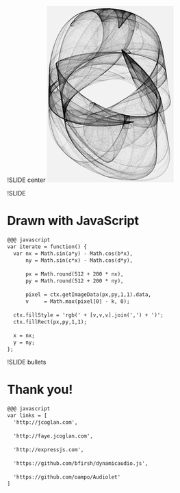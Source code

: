 !SLIDE center
![Logo](logo.png)


!SLIDE
# Drawn with JavaScript

    @@@ javascript
    var iterate = function() {
      var nx = Math.sin(a*y) - Math.cos(b*x),
          ny = Math.sin(c*x) - Math.cos(d*y),
          
          px = Math.round(512 + 200 * nx),
          py = Math.round(512 + 200 * ny),
      
          pixel = ctx.getImageData(px,py,1,1).data,
          v     = Math.max(pixel[0] - k, 0);
      
      ctx.fillStyle = 'rgb(' + [v,v,v].join(',') + ')';
      ctx.fillRect(px,py,1,1);
      
      x = nx;
      y = ny;
    };


!SLIDE bullets
# Thank you!

    @@@ javascript
    var links = [
      'http://jcoglan.com',
      
      'http://faye.jcoglan.com',
      
      'http://expressjs.com',
      
      'https://github.com/bfirsh/dynamicaudio.js',
      
      'https://github.com/oampo/Audiolet'
    ]
